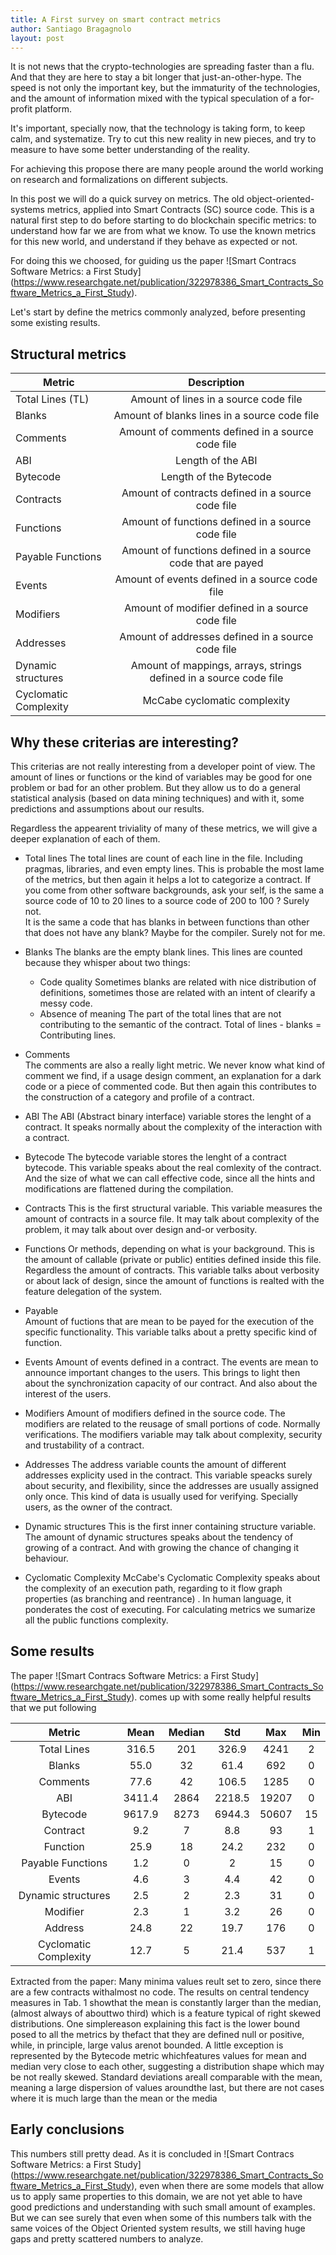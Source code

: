 ```yaml
---
title: A First survey on smart contract metrics
author: Santiago Bragagnolo
layout: post
---
```


It is not news that the crypto-technologies are spreading faster than a flu. And that they are here to stay a bit longer that just-an-other-hype.
The speed is not only the important key, but the immaturity of the technologies, and the amount of information mixed with the typical speculation of a for-profit platform.
	

It's important, specially now, that the technology is taking form, to keep calm, and systematize. Try to cut this new reality in new pieces, and try to measure to have some better understanding of the reality.

For achieving this propose there are many people around the world working on research and formalizations on different subjects. 


In this post we will do a quick survey on metrics. The old object-oriented-systems metrics, applied into Smart Contracts (SC) source code.
This is a natural first step to do before starting to do blockchain specific metrics: to understand how far we are from what we know. 
To use the known metrics for this new world, and understand if they behave as expected or not.

For doing this we choosed, for guiding us the paper ![Smart Contracs Software Metrics: a First Study] (https://www.researchgate.net/publication/322978386_Smart_Contracts_Software_Metrics_a_First_Study). 

Let's start by define the metrics commonly analyzed, before presenting some existing results. 

## Structural metrics

	
| Metric        	 	| Description   | 
| ------------- 	 	|:-------------:| 
| Total Lines (TL)      	 | Amount of lines in a source code file | 
| Blanks 			 | Amount of blanks lines in a source code file     | 
| Comments			 | Amount of comments defined in a source code file   | 
| ABI				 | Length of the ABI  | 
| Bytecode			 | Length of the Bytecode  | 
| Contracts			 | Amount of contracts defined in a source code file   |
| Functions			 | Amount of functions defined in a source code file   | 
| Payable Functions	         | Amount of functions defined in a source code that are payed |
| Events			 | Amount of events defined in a source code file   | 
| Modifiers			 | Amount of modifier defined in a source code file   | 
| Addresses			 | Amount of addresses defined in a source code file   | 
| Dynamic structures	 	| Amount of mappings, arrays, strings defined in a source code file   | 
| Cyclomatic Complexity 	 | McCabe cyclomatic complexity  | 




## Why these criterias are interesting? 

This criterias are not really interesting from a developer point of view. The amount of lines or functions or the kind of variables may be good for one problem or bad for an other problem. But they allow us to do a general statistical analysis (based on data mining techniques) and with it, some predictions and assumptions about our results.
    
Regardless the appearent triviality of many of these metrics, we will give a deeper explanation of each of them. 

* Total lines
	The total lines are count of each line in the file. Including pragmas, libraries, and  even empty lines. 
	This is probable the most lame of the metrics, but then again it helps a lot to categorize a contract. 
	If you come from other software backgrounds, ask your self, is the same a source code of 10 to 20 lines to a source code of 200 to 100 ? Surely not.	
	It is the same a code that has blanks in between functions than other that does not have any blank? Maybe for the compiler. Surely not for me. 

* Blanks
	The blanks are the empty blank lines. This lines are counted because they whisper about two things: 
 	- Code quality 
  	Sometimes blanks are related with nice distribution of definitions, sometimes those are related with an intent of clearify a messy code. 
	- Absence of meaning
	  The part of the total lines that are not contributing to the semantic of the contract. Total of lines - blanks = Contributing lines. 
* Comments	
	 The comments are also a really light metric. We never know what kind of comment we find, if a usage design comment, an explanation for a dark code or a piece of 	commented code. 
	 But then again this contributes to the construction of a category and profile of a contract.

* ABI
	The ABI (Abstract binary interface) variable stores the lenght of a contract.
	It speaks normally about the complexity of the interaction with a contract. 

* Bytecode
	The bytecode variable stores the lenght of a contract bytecode. 
	This variable speaks about the real comlexity of the contract. 
	And the size of what we can call effective code, since all the hints and modifications are flattened during the compilation.

* Contracts
	This is the first structural variable. 
	This variable measures the amount of contracts in a source file. It may talk about complexity of the problem, it may talk about over design and-or verbosity. 

* Functions 
	Or methods, depending on what is your background. This is the amount of callable (private or public) entities defined inside this file. 
	Regardless the amount of contracts.
	This variable talks about verbosity or about lack of design, since the amount of functions is realted with the feature delegation of the system. 
* Payable 	
	Amount of fuctions that are mean to be payed for the execution of the specific functionality.
	This variable talks about a pretty specific kind of function. 
	

* Events 
	Amount of events defined in a contract. 
	The events are mean to announce important changes to the users. This brings to light then about the synchronization capacity of our contract. 
	And also about the interest of the users.  

* Modifiers
	Amount of modifiers defined in the source code.
	The modifiers are related to the reusage of small portions of code. Normally verifications.
	The modifiers variable may talk about complexity, security and trustability of a contract. 

* Addresses
	The address variable counts the amount of different addresses explicity used in the contract.
	This variable speacks surely about security, and flexibility, since the addresses are usually assigned only once. 
	This kind of data is usually used for verifying. Specially users, as the owner of the contract. 

* Dynamic structures
	This is the first inner containing structure variable. The amount of dynamic structures speaks about the tendency of growing of a contract. 
	And with growing the chance of changing it behaviour. 

* Cyclomatic Complexity
	McCabe's Cyclomatic Complexity speaks about the complexity of an execution path, regarding to it flow graph properties (as branching and reentrance) . 
	In human language, it ponderates the cost of executing. For calculating metrics we sumarize all the public functions complexity.

## Some results
The paper  ![Smart Contracs Software Metrics: a First Study] (https://www.researchgate.net/publication/322978386_Smart_Contracts_Software_Metrics_a_First_Study).  comes up with some really helpful results that we put following

|Metric     |Mean |Median| Std |Max |Min| 
|:---:      |:---: |:---:|:---: |:---:|:---:|
|Total Lines | 316.5|201  | 326.9| 4241| 2 |
|Blanks 	    | 55.0 | 32  | 61.4 | 692 | 0 |
|Comments    | 77.6 | 42  | 106.5| 1285|  0| 
|ABI 	    | 3411.4 |2864| 2218.5| 19207| 0| 
|Bytecode |9617.9| 8273| 6944.3 |50607 |15 |
|Contract |9.2| 7 | 8.8| 93 |1|
|Function |25.9| 18| 24.2 |232| 0|
|Payable Functions |1.2| 0 |2 |15| 0 |
|Events |4.6| 3| 4.4 |42| 0|
|Dynamic structures| 2.5| 2 |2.3 |31 |0|
|Modifier| 2.3 |1 |3.2| 26 |0 |
|Address |24.8 |22 |19.7| 176| 0 |
|Cyclomatic Complexity |12.7 |5 |21.4| 537| 1| 

Extracted from the paper: 
Many minima values reult set to zero, since there are a few contracts withalmost no code.  The results on central tendency measures in Tab.  1 showthat the mean is constantly larger than the median, (almost always of abouttwo third) which is a feature typical of right skewed distributions. One simplereason explaining this fact is the lower bound posed to all the metrics by thefact that they are defined null or positive, while, in principle, large valus arenot bounded.  A little exception is represented by the Bytecode metric whichfeatures values for mean and median very close to each other, suggesting a distribution shape which may be not really skewed.  Standard deviations areall comparable with the mean, meaning a large dispersion of values aroundthe last, but there are not cases where it is much large than the mean or the media 

	

## Early conclusions 

   This numbers still pretty dead. As it is concluded in ![Smart Contracs Software Metrics: a First Study] (https://www.researchgate.net/publication/322978386_Smart_Contracts_Software_Metrics_a_First_Study), even when there are some models that allow us to apply same properties to this domain, we are not yet able to have good predictions and understanding with such small amount of examples. But we can see surely that even when some of this numbers talk with the same voices of the Object Oriented system results, we still having huge gaps and pretty scattered numbers to analyze.  












